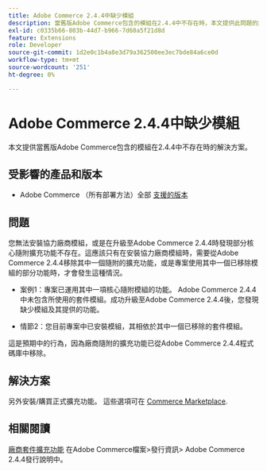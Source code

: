 ```yaml
---
title: Adobe Commerce 2.4.4中缺少模組
description: 當舊版Adobe Commerce包含的模組在2.4.4中不存在時，本文提供此問題的解決方案。
exl-id: c0335b66-803b-44d7-b966-7d60a5f21d8d
feature: Extensions
role: Developer
source-git-commit: 1d2e0c1b4a8e3d79a362500ee3ec7bde84a6ce0d
workflow-type: tm+mt
source-wordcount: '251'
ht-degree: 0%

---
```


# Adobe Commerce 2.4.4中缺少模組

本文提供當舊版Adobe Commerce包含的模組在2.4.4中不存在時的解決方案。

## 受影響的產品和版本

* Adobe Commerce （所有部署方法）全部  [支援的版本](https://www.adobe.com/content/dam/cc/en/legal/terms/enterprise/pdfs/Adobe-Commerce-Software-Lifecycle-Policy.pdf)

## 問題

您無法安裝協力廠商模組，或是在升級至Adobe Commerce 2.4.4時發現部分核心隨附擴充功能不存在。這應該只有在安裝協力廠商模組時，需要從Adobe Commerce 2.4.4移除其中一個隨附的擴充功能，或是專案使用其中一個已移除模組的部分功能時，才會發生這種情況。

* 案例1：專案已運用其中一項核心隨附模組的功能。 Adobe Commerce 2.4.4中未包含所使用的套件模組。成功升級至Adobe Commerce 2.4.4後，您發現缺少模組及其提供的功能。

* 情節2：您目前專案中已安裝模組，其相依於其中一個已移除的套件模組。

這是預期中的行為，因為廠商隨附的擴充功能已從Adobe Commerce 2.4.4程式碼庫中移除。

## 解決方案

另外安裝/購買正式擴充功能。 這些選項可在 [Commerce Marketplace](https://marketplace.magento.com/extensions.html).

## 相關閱讀

[廠商套件擴充功能](https://experienceleague.adobe.com/docs/commerce-operations/release/notes/adobe-commerce/2-4-4.html?#vendor-bundled-extensions) 在Adobe Commerce檔案>發行資訊> Adobe Commerce 2.4.4發行說明中。
